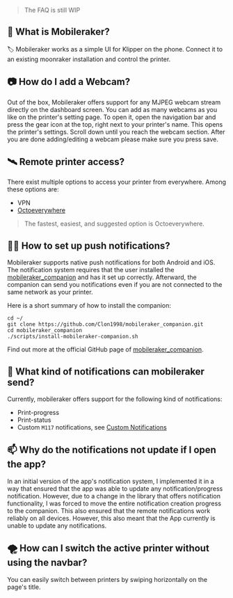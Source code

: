 > The FAQ is still WIP

## 🚀 What is Mobileraker?

🏷️ Mobileraker works as a simple UI for Klipper on the phone. Connect it to an existing moonraker installation and
control the printer.

## 📷 How do I add a Webcam?

Out of the box, Mobileraker offers support for any MJPEG webcam stream directly on the dashboard screen. You can add as
many webcams as you like on the printer's setting page. To open it, open the navigation bar and press the gear icon at
the top, right next to your printer's name. This opens the printer's settings. Scroll down until you reach the webcam
section. After you are done adding/editing a webcam please make sure you press save.

## 🛰️ Remote printer access?

There exist multiple options to access your printer from everywhere. Among these options are:

- VPN
- [Octoeverywhere](https://octoeverywhere.com/)

> The fastest, easiest, and suggested option is Octoeverywhere.

## 👨‍💻 How to set up push notifications?

Mobileraker supports native push notifications for both Android and iOS.
The notification system requires that the user installed
the [mobileraker_companion](https://github.com/Clon1998/mobileraker_companion) and has it set up correctly. Afterward,
the companion can send you notifications even if you are not connected to the same network as your printer.

Here is a short summary of how to install the companion:

```shell
cd ~/
git clone https://github.com/Clon1998/mobileraker_companion.git
cd mobileraker_companion
./scripts/install-mobileraker-companion.sh
```

Find out more at the official GitHub page of [mobileraker_companion](https://github.com/Clon1998/mobileraker_companion).

## 💬 What kind of notifications can mobileraker send?

Currently, mobileraker offers support for the following kind of notifications:

- Print-progress
- Print-status
- Custom `M117` notifications,
  see [Custom Notifications](https://github.com/Clon1998/mobileraker_companion/blob/main/docs/Custom_Notifications.md)

## 📫 Why do the notifications not update if I open the app?
In an initial version of the app's notification system, I implemented it in a way that ensured that the app was able to update any notification/progress notification. However, due to a change in the library that offers notification functionality, I was forced to move the entire notification creation progress to the companion. This also ensured that the remote notifications work reliably on all devices. However, this also meant that the App currently is unable to update any notifications.

## 🌪️ How can I switch the active printer without using the navbar?
You can easily switch between printers by swiping horizontally on the page's title.